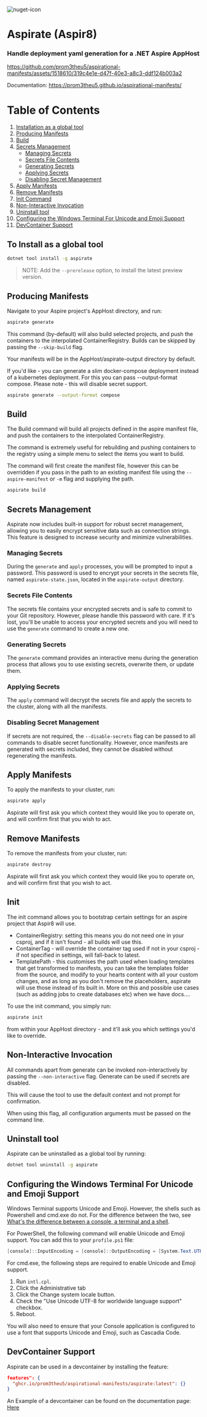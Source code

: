 ![nuget-icon](https://github.com/prom3theu5/aspirational-manifests/assets/1518610/5f4402e9-6f2c-4ca4-b457-206fb8233155)
# Aspirate (Aspir8)

### Handle deployment yaml generation for a .NET Aspire AppHost

<https://github.com/prom3theu5/aspirational-manifests/assets/1518610/319c4e1e-d47f-40e3-a8c3-ddf124b003a2>

Documentation: https://prom3theu5.github.io/aspirational-manifests/

# Table of Contents
1. [Installation as a global tool](#to-install-as-a-global-tool)
2. [Producing Manifests](#producing-manifests)
3. [Build](#build)
4. [Secrets Management](#secrets-management)
    - [Managing Secrets](#managing-secrets)
    - [Secrets File Contents](#secrets-file-contents)
    - [Generating Secrets](#generating-secrets)
    - [Applying Secrets](#applying-secrets)
    - [Disabling Secret Management](#disabling-secret-management)
5. [Apply Manifests](#apply-manifests)
6. [Remove Manifests](#remove-manifests)
7. [Init Command](#init)
8. [Non-Interactive Invocation](#non-interactive-invocation)
9. [Uninstall tool](#uninstall-tool)
10. [Configuring the Windows Terminal For Unicode and Emoji Support](#configuring-the-windows-terminal-for-unicode-and-emoji-support)
11. [DevContainer Support](#devcontainer-support)

## To Install as a global tool

```bash
dotnet tool install -g aspirate
```

> NOTE: Add the `--prerelease` option, to install the latest preview version.

## Producing Manifests

Navigate to your Aspire project's AppHost directory, and run:

```bash
aspirate generate
```
This command (by-default) will also build selected projects, and push the containers to the interpolated ContainerRegistry.
Builds can be skipped by passing the `--skip-build` flag.

Your manifests will be in the AppHost/aspirate-output directory by default.

If you'd like - you can generate a slim docker-compose deployment instead of a kubernetes deployment.
For this you can pass --output-format compose.
Please note - this will disable secret support.

```bash
aspirate generate --output-format compose
```

## Build

The Build command will build all projects defined in the aspire manifest file, and push the containers to the interpolated ContainerRegistry.

The command is extremely useful for rebuilding and pushing containers to the registry using a simple menu to select the items you want to build.

The command will first create the manifest file, however this can be overridden if you pass in the path to an existing manifest file using the `--aspire-manifest` or `-m` flag and supplying the path.

```bash
aspirate build
```

## Secrets Management

Aspirate now includes built-in support for robust secret management, allowing you to easily encrypt sensitive data such as connection strings. This feature is designed to increase security and minimize vulnerabilities.

### Managing Secrets

During the `generate` and `apply` processes, you will be prompted to input a password.
This password is used to encrypt your secrets in the secrets file, named `aspirate-state.json`, located in the `aspirate-output` directory.

### Secrets File Contents

The secrets file contains your encrypted secrets and is safe to commit to your Git repository.
However, please handle this password with care. If it's lost, you'll be unable to access your encrypted secrets and you will need to use the `generate` command to create a new one.

### Generating Secrets

The `generate` command provides an interactive menu during the generation process that allows you to use existing secrets, overwrite them, or update them.

### Applying Secrets

The `apply` command will decrypt the secrets file and apply the secrets to the cluster, along with all the manifests.

### Disabling Secret Management

If secrets are not required, the `--disable-secrets` flag can be passed to all commands to disable secret functionality.
However, once manifests are generated with secrets included, they cannot be disabled without regenerating the manifests.

## Apply Manifests

To apply the manifests to your cluster, run:

```bash
aspirate apply
```

Aspirate will first ask you which context they would like you to operate on, and will confirm first that you wish to act.

## Remove Manifests

To remove the manifests from your cluster, run:

```bash
aspirate destroy
```

Aspirate will first ask you which context they would like you to operate on, and will confirm first that you wish to act.

## Init
The init command allows you to bootstrap certain settings for an aspire project that Aspir8 will use.

- ContainerRegistry: setting this means you do not need one in your csproj, and if it isn't found - all builds will use this.
- ContainerTag - will override the container tag used if not in your csproj - if not specified in settings, will fall-back to latest.
- TemplatePath - this customises the path used when loading templates that get transformed to manifests, you can take the templates folder from the source, and modify to your hearts content with all your custom changes, and as long as you don't remove the placeholders, aspirate will use those instead of its built in.
  More on this and possible use cases (such as adding jobs to create databases etc) when we have docs....

To use the init command, you simply run:

```bash
aspirate init
```

from within your AppHost directory - and it'll ask you which settings you'd like to override.

## Non-Interactive Invocation
All commands apart from generate can be invoked non-interactively by passing the `--non-interactive` flag.
Generate can be used if secrets are disabled.

This will cause the tool to use the default context and not prompt for confirmation.

When using this flag, all configuration arguments must be passed on the command line.

## Uninstall tool
Aspirate can be uninstalled as a global tool by running:

```bash
dotnet tool uninstall -g aspirate
```

## Configuring the Windows Terminal For Unicode and Emoji Support

Windows Terminal supports Unicode and Emoji. However, the shells such as Powershell and cmd.exe do not.
For the difference between the two,
see [What's the difference between a console,
a terminal and a shell](https://www.hanselman.com/blog/whats-the-difference-between-a-console-a-terminal-and-a-shell).

For PowerShell, the following command will enable Unicode and Emoji support. You can add this to your `profile.ps1`
file:

```powershell
[console]::InputEncoding = [console]::OutputEncoding = [System.Text.UTF8Encoding]::new()
```

For cmd.exe, the following steps are required to enable Unicode and Emoji support.

1. Run `intl.cpl`.
2. Click the Administrative tab
3. Click the Change system locale button.
4. Check the "Use Unicode UTF-8 for worldwide language support" checkbox.
5. Reboot.

You will also need to ensure that your Console application is configured to use a font that supports Unicode and Emoji,
such as Cascadia Code.

## DevContainer Support

Aspirate can be used in a devcontainer by installing the feature:

```json
features": {
  "ghcr.io/prom3theu5/aspirational-manifests/aspirate:latest": {}
}
```

An Example of a devcontainer can be found on the documentation page: [Here](https://prom3theu5.github.io/aspirational-manifests/installation-as-a-devcontainer-feature.html#example-dev-container-configuration)
